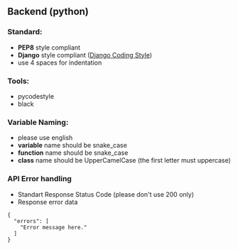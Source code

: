 ## Backend (python)

### Standard:
- **PEP8** style compliant
- **Django** style compliant ([Django Coding Style](https://docs.djangoproject.com/en/dev/internals/contributing/writing-code/coding-style/#python-style)) 
- use 4 spaces for indentation

### Tools:
- pycodestyle
- black

### Variable Naming:
- please use english
- **variable** name should be snake_case
- **function** name should be snake_case
- **class** name should be UpperCamelCase (the first letter must uppercase)

### API Error handling
- Standart Response Status Code (please don't use 200 only)
- Response error data
```
{
  "errors": [
    "Error message here."
  ]
}
```
